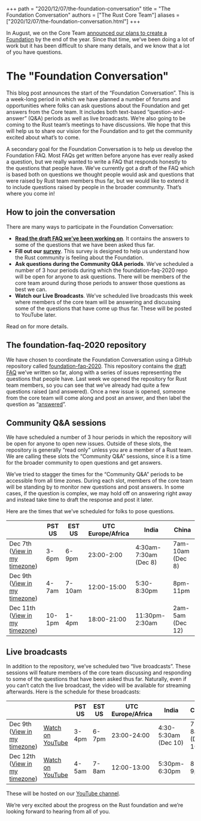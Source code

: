 +++
path = "2020/12/07/the-foundation-conversation"
title = "The Foundation Conversation"
authors = ["The Rust Core Team"]
aliases = ["2020/12/07/the-foundation-conversation.html"]
+++

In August, we on the Core Team [announced our plans to create a Foundation](https://blog.rust-lang.org/2020/08/18/laying-the-foundation-for-rusts-future.html) by the end of the year. Since that time, we’ve been doing a lot of work but it has been difficult to share many details, and we know that a lot of you have questions.

# The "Foundation Conversation"

This blog post announces the start of the “Foundation Conversation”. This is a week-long period in which we have planned a number of forums and opportunities where folks can ask questions about the Foundation and get answers from the Core team. It includes both text-based “question-and-answer” (Q&A) periods as well as live broadcasts. We’re also going to be coming to the Rust team’s meetings to have discussions. We hope that this will help us to share our vision for the Foundation and to get the community excited about what’s to come.

A secondary goal for the Foundation Conversation is to help us develop the Foundation FAQ. Most FAQs get written before anyone has ever really asked a question, but we really wanted to write a FAQ that responds honestly to the questions that people have. We’ve currently got a draft of the FAQ which is based both on questions we thought people would ask and questions that were raised by Rust team members thus far, but we would like to extend it to include questions raised by people in the broader community. That’s where you come in!

## How to join the conversation

There are many ways to participate in the Foundation Conversation:

* **[Read the draft FAQ we’ve been working on][FAQ]**. It contains the answers to some of the questions that we have been asked thus far.
* **Fill out our [survey]**. This survey is designed to help us understand how the Rust community is feeling about the Foundation.
* **Ask questions during the Community Q&A periods**. We’ve scheduled a number of 3 hour periods during which the foundation-faq-2020 repo will be open for anyone to ask questions. There will be members of the core team around during those periods to answer those questions as best we can.
* **Watch our Live Broadcasts**. We’ve scheduled live broadcasts this week where members of the core team will be answering and discussing some of the questions that have come up thus far. These will be posted to YouTube later.

Read on for more details.

## The foundation-faq-2020 repository

We have chosen to coordinate the Foundation Conversation using a GitHub repository called [foundation-faq-2020]. This repository contains the [draft FAQ][FAQ] we’ve written so far, along with a series of issues representing the questions that people have. Last week we opened the repository for Rust team members, so you can see that we’ve already had quite a few questions raised (and answered). Once a new issue is opened, someone from the core team will come along and post an answer, and then label the question as “[answered]”.

## Community Q&A sessions

We have scheduled a number of 3 hour periods in which the repository will be open for anyone to open new issues. Outside of these slots, the repository is generally “read only” unless you are a member of a Rust team. We are calling these slots the “Community Q&A” sessions, since it is a time for the broader community to open questions and get answers.

We’ve tried to stagger the times for the “Community Q&A” periods to be accessible from all time zones. During each slot, members of the core team will be standing by to monitor new questions and post answers. In some cases, if the question is complex, we may hold off on answering right away and instead take time to draft the response and post it later.

Here are the times that we’ve scheduled for folks to pose questions.

|                                                 | PST US | EST US | UTC Europe/Africa  | India                   | China            |
|-------------------------------------------------|--------|--------|--------------------|-------------------------|------------------|
| Dec 7th ([View in my timezone][dec7-session])   | 3-6pm  | 6-9pm  | 23:00-2:00         | 4:30am-7:30am (Dec 8)   | 7am-10am (Dec 8) |
| Dec 9th ([View in my timezone][dec9-session])   | 4-7am  | 7-10am | 12:00-15:00        | 5:30-8:30pm             | 8pm-11pm         |
| Dec 11th ([View in my timezone][dec11-session]) | 10-1pm | 1-4pm  | 18:00-21:00        | 11:30pm-2:30am          | 2am-5am (Dec 12) |

## Live broadcasts

In addition to the repository, we’ve scheduled two “live broadcasts”. These sessions will feature members of the core team discussing and responding to some of the questions that have been asked thus far. Naturally, even if you can’t catch the live broadcast, the video will be available for streaming afterwards. Here is the schedule for these broadcasts:

|                                                   |                            | PST US | EST US | UTC Europe/Africa  | India                   | China            |
|---------------------------------------------------|----------------------------|--------|--------|--------------------|-------------------------|------------------|
| Dec 9th ([View in my timezone][dec9-broadcast])   | [Watch on YouTube][live-1] | 3-4pm  | 6-7pm  | 23:00-24:00        | 4:30-5:30am   (Dec 10)  | 7-8am   (Dec 10) |
| Dec 12th ([View in my timezone][dec12-broadcast]) | [Watch on YouTube][live-2] | 4-5am  | 7-8am  | 12:00-13:00        | 5:30pm-6:30pm           | 8-9pm            |

These will be hosted on our [YouTube channel].

We’re very excited about the progress on the Rust foundation and we’re looking forward to hearing from all of you.

[FAQ]: https://github.com/rust-lang/foundation-faq-2020/blob/main/FAQ.md
[survey]: https://docs.google.com/forms/d/e/1FAIpQLSeciTU1hLi-Y5842fvWC2lhYRHvkWOtPbk39p72amGcGmZIaA/viewform
[foundation-faq-2020]: https://github.com/rust-lang/foundation-faq-2020
[answered]: https://github.com/rust-lang/foundation-faq-2020/issues?q=is%3Aissue+is%3Aopen+label%3Aanswered
[YouTube channel]: https://www.youtube.com/c/rustvideos
[dec7-session]: https://everytimezone.com/s/213ef6bd
[dec9-session]: https://everytimezone.com/s/f10ec849
[dec11-session]: https://everytimezone.com/s/3c5c1b75
[dec9-broadcast]: https://everytimezone.com/s/a0b6bb44
[dec12-broadcast]: https://everytimezone.com/s/8e88716f

[live-1]: https://www.youtube.com/watch?v=OmEcRWyT6Ak
[live-2]: https://www.youtube.com/watch?v=42ZWHYWv9Ic
